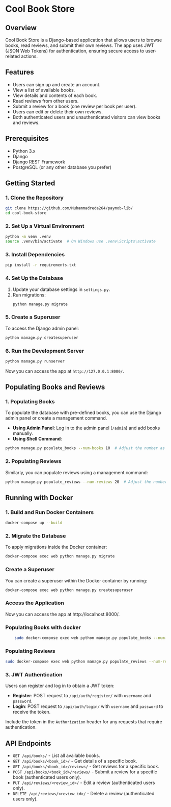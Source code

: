 
# Cool Book Store

## Overview
Cool Book Store is a Django-based application that allows users to browse books, read reviews, and submit their own reviews. The app uses JWT (JSON Web Tokens) for authentication, ensuring secure access to user-related actions.

## Features
- Users can sign up and create an account.
- View a list of available books.
- View details and contents of each book.
- Read reviews from other users.
- Submit a review for a book (one review per book per user).
- Users can edit or delete their own reviews.
- Both authenticated users and unauthenticated visitors can view books and reviews.

## Prerequisites
- Python 3.x
- Django
- Django REST Framework
- PostgreSQL (or any other database you prefer)

## Getting Started

### 1. Clone the Repository
```bash
git clone https://github.com/Muhammadreda264/paymob-lib/
cd cool-book-store
```

### 2. Set Up a Virtual Environment
```bash
python -m venv .venv
source .venv/bin/activate  # On Windows use .venv\Scripts\activate
```

### 3. Install Dependencies
```bash
pip install -r requirements.txt
```

### 4. Set Up the Database
1. Update your database settings in `settings.py`.
2. Run migrations:
   ```bash
   python manage.py migrate
   ```

### 5. Create a Superuser
To access the Django admin panel:
```bash
python manage.py createsuperuser
```

### 6. Run the Development Server
```bash
python manage.py runserver
```
Now you can access the app at `http://127.0.0.1:8000/`.


## Populating Books and Reviews

### 1. Populating Books
To populate the database with pre-defined books, you can use the Django admin panel or create a management command. 
- **Using Admin Panel**: Log in to the admin panel (`/admin`) and add books manually.
- **Using Shell Command**:
```bash
python manage.py populate_books --num-books 10  # Adjust the number as needed
```

### 2. Populating Reviews
Similarly, you can populate reviews using a management command:
```bash
python manage.py populate_reviews --num-reviews 20  # Adjust the number as needed
```
## Running with Docker
### 1. Build and Run Docker Containers

```bash
docker-compose up --build
```
### 2. Migrate the Database

To apply migrations inside the Docker container:
```bash
docker-compose exec web python manage.py migrate
```
### Create a Superuser

You can create a superuser within the Docker container by running:

```bash
docker-compose exec web python manage.py createsuperuser
```
### Access the Application

Now you can access the app at http://localhost:8000/.
### Populating Books with docker

```bash
    sudo docker-compose exec web python manage.py populate_books --num-books 10  # Adjust the number as needed
```
### Populating Reviews
```bash
sudo docker-compose exec web python manage.py populate_reviews --num-reviews 20  # Adjust the number as needed
```

### 3. JWT Authentication
Users can register and log in to obtain a JWT token:
- **Register**: POST request to `/api/auth/register/` with `username` and `password`.
- **Login**: POST request to `/api/auth/login/` with `username` and `password` to receive the token.

Include the token in the `Authorization` header for any requests that require authentication.

## API Endpoints
- `GET /api/books/` - List all available books.
- `GET /api/books/<book_id>/` - Get details of a specific book.
- `GET /api/books/<book_id>/reviews/` - Get reviews for a specific book.
- `POST /api/books/<book_id>/reviews/` - Submit a review for a specific book (authenticated users only).
- `PUT /api/reviews/<review_id>/` - Edit a review (authenticated users only).
- `DELETE /api/reviews/<review_id>/` - Delete a review (authenticated users only).


